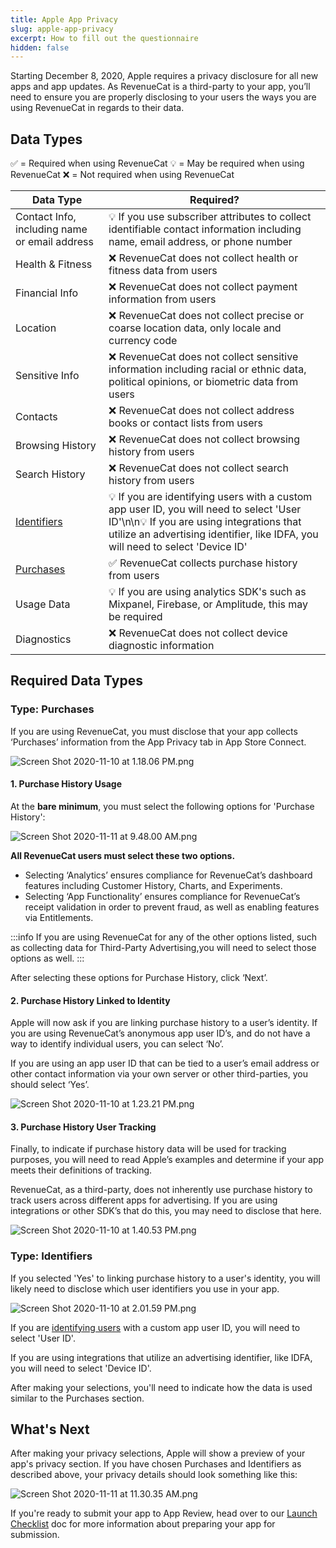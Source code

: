```yaml
---
title: Apple App Privacy
slug: apple-app-privacy
excerpt: How to fill out the questionnaire
hidden: false
---
```


Starting December 8, 2020, Apple requires a privacy disclosure for all new apps and app updates. As RevenueCat is a third-party to your app, you’ll need to ensure you are properly disclosing to your users the ways you are using RevenueCat in regards to their data.

## Data Types

✅ = Required when using RevenueCat
💡 = May be required when using RevenueCat
❌ = Not required when using RevenueCat

| Data Type                                                                                      | Required?                                                                                                                                                                                                               |
| ---------------------------------------------------------------------------------------------- | ----------------------------------------------------------------------------------------------------------------------------------------------------------------------------------------------------------------------- |
| Contact Info, including name or email address                                                  | 💡 If you use subscriber attributes to collect identifiable contact information including name, email address, or phone number                                                                                          |
| Health & Fitness                                                                               | ❌ RevenueCat does not collect health or fitness data from users                                                                                                                                                        |
| Financial Info                                                                                 | ❌ RevenueCat does not collect payment information from users                                                                                                                                                           |
| Location                                                                                       | ❌ RevenueCat does not collect precise or coarse location data, only locale and currency code                                                                                                                           |
| Sensitive Info                                                                                 | ❌ RevenueCat does not collect sensitive information including racial or ethnic data, political opinions, or biometric data from users                                                                                  |
| Contacts                                                                                       | ❌ RevenueCat does not collect address books or contact lists from users                                                                                                                                                |
| Browsing History                                                                               | ❌ RevenueCat does not collect browsing history from users                                                                                                                                                              |
| Search History                                                                                 | ❌ RevenueCat does not collect search history from users                                                                                                                                                                |
| [Identifiers](/platform-resources/apple-platform-resources/apple-app-privacy#type-identifiers) | 💡 If you are identifying users with a custom app user ID, you will need to select 'User ID'\n\n💡 If you are using integrations that utilize an advertising identifier, like IDFA, you will need to select 'Device ID' |
| [Purchases](/platform-resources/apple-platform-resources/apple-app-privacy#type-purchases)     | ✅ RevenueCat collects purchase history from users                                                                                                                                                                      |
| Usage Data                                                                                     | 💡 If you are using analytics SDK's such as Mixpanel, Firebase, or Amplitude, this may be required                                                                                                                      |
| Diagnostics                                                                                    | ❌ RevenueCat does not collect device diagnostic information                                                                                                                                                            |

## Required Data Types

### Type: Purchases

If you are using RevenueCat, you must disclose that your app collects ‘Purchases’ information from the App Privacy tab in App Store Connect.

![Screen Shot 2020-11-10 at 1.18.06 PM.png](https://files.readme.io/2232c73-Screen_Shot_2020-11-10_at_1.18.06_PM.png)

#### 1. Purchase History Usage

At the **bare minimum**, you must select the following options for 'Purchase History':

![Screen Shot 2020-11-11 at 9.48.00 AM.png](https://files.readme.io/2330c00-Screen_Shot_2020-11-11_at_9.48.00_AM.png)

**All RevenueCat users must select these two options.**

- Selecting ‘Analytics’ ensures compliance for RevenueCat’s dashboard features including Customer History, Charts, and Experiments.
- Selecting ‘App Functionality’ ensures compliance for RevenueCat’s receipt validation in order to prevent fraud, as well as enabling features via Entitlements.

:::info
If you are using RevenueCat for any of the other options listed, such as collecting data for Third-Party Advertising,you will need to select those options as well.
:::

After selecting these options for Purchase History, click ‘Next’.

#### 2. Purchase History Linked to Identity

Apple will now ask if you are linking purchase history to a user’s identity. If you are using RevenueCat’s anonymous app user ID’s, and do not have a way to identify individual users, you can select ‘No’.

If you are using an app user ID that can be tied to a user’s email address or other contact information via your own server or other third-parties, you should select ‘Yes’.

![Screen Shot 2020-11-10 at 1.23.21 PM.png](https://files.readme.io/1520bb4-Screen_Shot_2020-11-10_at_1.23.21_PM.png)

#### 3. Purchase History User Tracking

Finally, to indicate if purchase history data will be used for tracking purposes, you will need to read Apple’s examples and determine if your app meets their definitions of tracking.

RevenueCat, as a third-party, does not inherently use purchase history to track users across different apps for advertising. If you are using integrations or other SDK’s that do this, you may need to disclose that here.

![Screen Shot 2020-11-10 at 1.40.53 PM.png](https://files.readme.io/e9c42f6-Screen_Shot_2020-11-10_at_1.40.53_PM.png)

### Type: Identifiers

If you selected 'Yes' to linking purchase history to a user's identity, you will likely need to disclose which user identifiers you use in your app.

![Screen Shot 2020-11-10 at 2.01.59 PM.png](https://files.readme.io/191ea58-Screen_Shot_2020-11-10_at_2.01.59_PM.png)

If you are [identifying users](/customers/user-ids) with a custom app user ID, you will need to select 'User ID'.

If you are using integrations that utilize an advertising identifier, like IDFA, you will need to select 'Device ID'.

After making your selections, you'll need to indicate how the data is used similar to the Purchases section.

## What's Next

After making your privacy selections, Apple will show a preview of your app's privacy section. If you have chosen Purchases and Identifiers as described above, your privacy details should look something like this:

![Screen Shot 2020-11-11 at 11.30.35 AM.png](https://files.readme.io/8906e83-Screen_Shot_2020-11-11_at_11.30.35_AM.png)

If you're ready to submit your app to App Review, head over to our [Launch Checklist](/test-and-launch/launch-checklist) doc for more information about preparing your app for submission.
